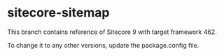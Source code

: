 # sitecore-sitemap

This branch contains reference of Sitecore 9 with target framework 462.

To change it to any other versions, update the package.config file.
